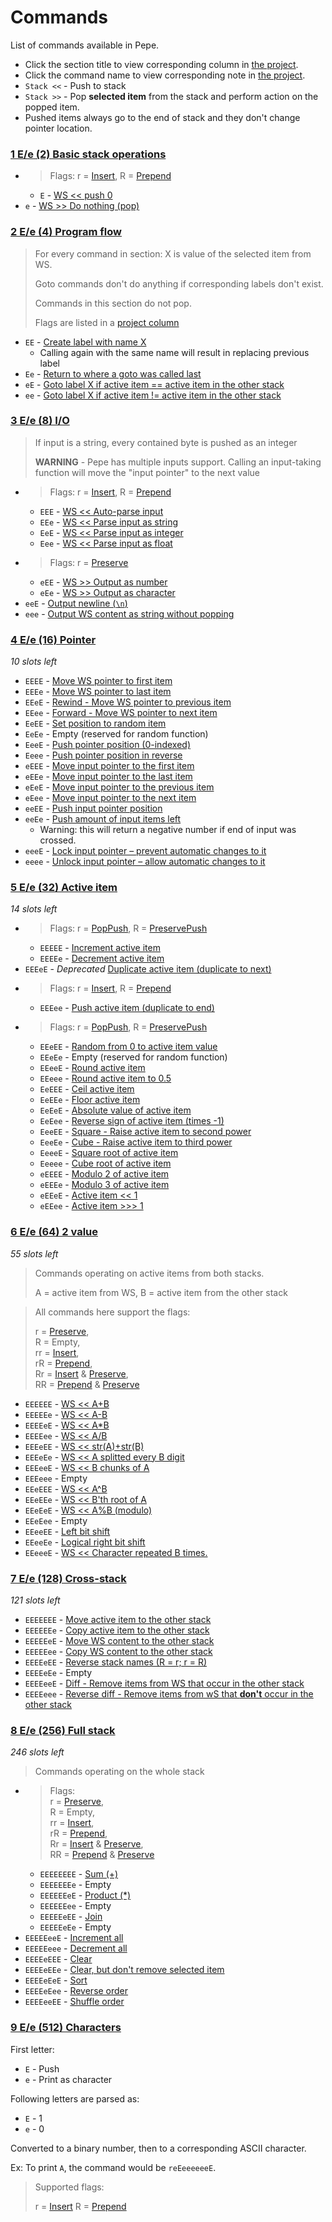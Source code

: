# Commands

List of commands available in Pepe.

- Click the section title to view corresponding column in [the project](https://github.com/Soaku/Pepe/projects/2).
- Click the command name to view corresponding note in [the project](https://github.com/Soaku/Pepe/projects/2).
- `Stack <<` - Push to stack
- `Stack >>` - Pop **selected item** from the stack and perform action on the popped item.
- Pushed items always go to the end of stack and they don't change pointer location.

[Preserve]: https://github.com/Soaku/Pepe/projects/4#card-10518943
[Insert]: https://github.com/Soaku/Pepe/projects/4#card-10519066
[Prepend]: https://github.com/Soaku/Pepe/projects/4#card-10519078
[PopPush]: https://github.com/Soaku/Pepe/projects/4#card-10520673
[PreservePush]: https://github.com/Soaku/Pepe/projects/4#card-10520695

### [1 E/e (2) Basic stack operations](https://github.com/Soaku/Pepe/projects/2#column-2205663)

- > Flags:
  > r = [Insert],
  > R = [Prepend]
  - `E` - [WS << push 0](https://github.com/Soaku/Pepe/projects/2#card-7485469)
- `e` - [WS >> Do nothing (pop)](https://github.com/Soaku/Pepe/projects/2#card-7485481)

### [2 E/e (4) Program flow](https://github.com/Soaku/Pepe/projects/2#column-2172199)

> For every command in section: X is value of the selected item from WS.
>
> Goto commands don't do anything if corresponding labels don't exist.
>
> Commands in this section do not pop.
>
> Flags are listed in a [project column](https://github.com/Soaku/Pepe/projects/4#column-2890828)

- `EE` - [Create label with name X](https://github.com/Soaku/Pepe/projects/2#card-7338713)
  - Calling again with the same name will result in replacing previous label
- `Ee` - [Return to where a goto was called last](https://github.com/Soaku/Pepe/projects/2#card-7339434)
- `eE` - [Goto label X if active item == active item in the other stack](https://github.com/Soaku/Pepe/projects/2#card-7716208)
- `ee` - [Goto label X if active item != active item in the other stack](https://github.com/Soaku/Pepe/projects/2#card-7716960)

### [3 E/e (8) I/O](https://github.com/Soaku/Pepe/projects/2#column-2171797)

> If input is a string, every contained byte is pushed as an integer
>
> **WARNING** - Pepe has multiple inputs support. Calling an input-taking 
> function will move the "input pointer" to the next value

- > Flags:
  > r = [Insert],
  > R = [Prepend]
   - `EEE` - [WS << Auto-parse input](https://github.com/Soaku/Pepe/projects/2#card-7337865)
   - `EEe` - [WS << Parse input as string](https://github.com/Soaku/Pepe/projects/2#card-7337875)
   - `EeE` - [WS << Parse input as integer](https://github.com/Soaku/Pepe/projects/2#card-7485918)
   - `Eee` - [WS << Parse input as float](https://github.com/Soaku/Pepe/projects/2#card-7337874)
- > Flags:
  > r = [Preserve]
   - `eEE` - [WS >> Output as number](https://github.com/Soaku/Pepe/projects/2#card-7344002)
   - `eEe` - [WS >> Output as character](https://github.com/Soaku/Pepe/projects/2#card-7337895)
- `eeE` - [Output newline (`\n`)](https://github.com/Soaku/Pepe/projects/2#card-7501362)
- `eee` - [Output WS content as string without popping](https://github.com/Soaku/Pepe/projects/2#card-7493465)

### [4 E/e (16) Pointer](https://github.com/Soaku/Pepe/projects/2#column-2171962)

*10 slots left*

- `EEEE` - [Move WS pointer to first item](https://github.com/Soaku/Pepe/projects/2#card-7337904)
- `EEEe` - [Move WS pointer to last item](https://github.com/Soaku/Pepe/projects/2#card-7337939)
- `EEeE` - [Rewind - Move WS pointer to previous item](https://github.com/Soaku/Pepe/projects/2#card-7337914)
- `EEee` - [Forward - Move WS pointer to next item](https://github.com/Soaku/Pepe/projects/2#card-7337906)
- `EeEE` - [Set position to random item](https://github.com/Soaku/Pepe/projects/2#card-7487437)
- `EeEe` - Empty (reserved for random function)
- `EeeE` - [Push pointer position (0-indexed)][i10]
- `Eeee` - [Push pointer position in reverse][i10]
- `eEEE` - [Move input pointer to the first item][i10]
- `eEEe` - [Move input pointer to the last item][i10]
- `eEeE` - [Move input pointer to the previous item][i10]
- `eEee` - [Move input pointer to the next item][i10]
- `eeEE` - [Push input pointer position][i10]
- `eeEe` - [Push amount of input items left][i10]
  - Warning: this will return a negative number if end of input was crossed.
- `eeeE` - [Lock input pointer – prevent automatic changes to it][i10]
- `eeee` - [Unlock input pointer – allow automatic changes to it][i10]

[i10]: https://github.com/Soaku/Pepe/issues/10

### [5 E/e (32) Active item](https://github.com/Soaku/Pepe/projects/2#column-2173896)

*14 slots left*

- > Flags:
  > r = [PopPush],
  > R = [PreservePush]
   - `EEEEE` - [Increment active item](https://github.com/Soaku/Pepe/projects/2#card-7338659)
   - `EEEEe` - [Decrement active item](https://github.com/Soaku/Pepe/projects/2#card-7338662)
- `EEEeE` - *Deprecated* [Duplicate active item (duplicate to next)](https://github.com/Soaku/Pepe/projects/2#card-7338639)
- > Flags:
  > r = [Insert], 
  > R = [Prepend]
   - `EEEee` - [Push active item (duplicate to end)](https://github.com/Soaku/Pepe/projects/2#card-7338640)
- > Flags:
  > r = [PopPush],
  > R = [PreservePush]
   - `EEeEE` - [Random from 0 to active item value](https://github.com/Soaku/Pepe/projects/2#card-7486911)
   - `EEeEe` - Empty (reserved for random function)
   - `EEeeE` - [Round active item](https://github.com/Soaku/Pepe/projects/2#card-7344007)
   - `EEeee` - [Round active item to 0.5](https://github.com/Soaku/Pepe/projects/2#card-7487731)
   - `EeEEE` - [Ceil active item](https://github.com/Soaku/Pepe/projects/2#card-7344020)
   - `EeEEe` - [Floor active item](https://github.com/Soaku/Pepe/projects/2#card-7344011)
   - `EeEeE` - [Absolute value of active item](https://github.com/Soaku/Pepe/projects/2#card-7485569)
   - `EeEee` - [Reverse sign of active item (times -1)](https://github.com/Soaku/Pepe/projects/2#card-7344091)
   - `EeeEE` - [Square - Raise active item to second power](https://github.com/Soaku/Pepe/projects/2#card-7487657)
   - `EeeEe` - [Cube - Raise active item to third power](https://github.com/Soaku/Pepe/projects/2#card-7487662)
   - `EeeeE` - [Square root of active item](https://github.com/Soaku/Pepe/projects/2#card-7488241)
   - `Eeeee` - [Cube root of active item](https://github.com/Soaku/Pepe/projects/2#card-7488346)
   - `eEEEE` - [Modulo 2 of active item](https://github.com/Soaku/Pepe/projects/2#card-7708043)
   - `eEEEe` - [Modulo 3 of active item](https://github.com/Soaku/Pepe/projects/2#card-7708024)
   - `eEEeE` - [Active item << 1](https://github.com/Soaku/Pepe/projects/2#card-13368193)
   - `eEEee` - [Active item >>> 1](https://github.com/Soaku/Pepe/projects/2#card-13368228)

### [6 E/e (64) 2 value](https://github.com/Soaku/Pepe/projects/2#column-2172019)

*55 slots left*

> Commands operating on active items from both stacks.
>
> A = active item from WS, B = active item from the other stack

> All commands here support the flags:
>
> r = [Preserve], \
> R = Empty,      \
> rr = [Insert],  \
> rR = [Prepend], \
> Rr = [Insert] & [Preserve], \
> RR = [Prepend] & [Preserve]

- `EEEEEE` - [WS << A+B](https://github.com/Soaku/Pepe/projects/2#card-7338110)
- `EEEEEe` - [WS << A-B](https://github.com/Soaku/Pepe/projects/2#card-7338448)
- `EEEEeE` - [WS << A\*B](https://github.com/Soaku/Pepe/projects/2#card-7338506)
- `EEEEee` - [WS << A/B](https://github.com/Soaku/Pepe/projects/2#card-7338512)
- `EEEeEE` - [WS << str(A)+str(B)](https://github.com/Soaku/Pepe/projects/2#card-7487145)
- `EEEeEe` - [WS << A splitted every B digit](https://github.com/Soaku/Pepe/projects/2#card-7492924)
- `EEEeeE` - [WS << B chunks of A](https://github.com/Soaku/Pepe/projects/2#card-7492793)
- `EEEeee` - Empty
- `EEeEEE` - [WS << A^B](https://github.com/Soaku/Pepe/projects/2#card-7487563)
- `EEeEEe` - [WS << B'th root of A](https://github.com/Soaku/Pepe/projects/2#card-7487580)
- `EEeEeE` - [WS << A%B (modulo)](https://github.com/Soaku/Pepe/projects/2#card-7708060)
- `EEeEee` - Empty
- `EEeeEE` - [Left bit shift](https://github.com/Soaku/Pepe/projects/2#card-13368042)
- `EEeeEe` - [Logical right bit shift](https://github.com/Soaku/Pepe/projects/2#card-13368119)
- `EEeeeE` - [WS << Character repeated B times.](https://github.com/Soaku/Pepe/issues/12)

### [7 E/e (128) Cross-stack](https://github.com/Soaku/Pepe/projects/2#column-2172008)

*121 slots left*

- `EEEEEEE` - [Move active item to the other stack](https://github.com/Soaku/Pepe/projects/2#card-7338040)
- `EEEEEEe` - [Copy active item to the other stack](https://github.com/Soaku/Pepe/projects/2#card-7338048)
- `EEEEEeE` - [Move WS content to the other stack](https://github.com/Soaku/Pepe/projects/2#card-7338051)
- `EEEEEee` - [Copy WS content to the other stack](https://github.com/Soaku/Pepe/projects/2#card-7338052)
- `EEEEeEE` - [Reverse stack names (R = r; r = R)](https://github.com/Soaku/Pepe/projects/2#card-7344098)
- `EEEEeEe` - Empty
- `EEEEeeE` - [Diff - Remove items from WS that occur in the other stack](https://github.com/Soaku/Pepe/projects/2#card-7487263)
- `EEEEeee` - [Reverse diff - Remove items from wS that **don't** occur in the other stack](https://github.com/Soaku/Pepe/projects/2#card-7487284)

### [8 E/e (256) Full stack](https://github.com/Soaku/Pepe/projects/2#column-2172176)

*246 slots left*

> Commands operating on the whole stack


- > Flags: \
  > r = [Preserve], \
  > R = Empty,      \
  > rr = [Insert],  \
  > rR = [Prepend], \
  > Rr = [Insert] & [Preserve], \
  > RR = [Prepend] & [Preserve]
    - `EEEEEEEE` - [Sum (+)](https://github.com/Soaku/Pepe/projects/2#card-7338609)
    - `EEEEEEEe` - Empty
    - `EEEEEEeE` - [Product (\*)](https://github.com/Soaku/Pepe/projects/2#card-7338613)
    - `EEEEEEee` -  Empty
    - `EEEEEeEE` - [Join](https://github.com/Soaku/Pepe/projects/2#card-7338617)
    - `EEEEEeEe` - Empty
- `EEEEEeeE` - [Increment all](https://github.com/Soaku/Pepe/projects/2#card-7338669)
- `EEEEEeee` - [Decrement all](https://github.com/Soaku/Pepe/projects/2#card-7338670)
- `EEEEeEEE` - [Clear](https://github.com/Soaku/Pepe/projects/2#card-7338687)
- `EEEEeEEe` - [Clear, but don't remove selected item](https://github.com/Soaku/Pepe/projects/2#card-7488515)
- `EEEEeEeE` - [Sort](https://github.com/Soaku/Pepe/projects/2#card-7488771)
- `EEEEeEee` - [Reverse order](https://github.com/Soaku/Pepe/projects/2#card-7344092)
- `EEEEeeEE` - [Shuffle order](https://github.com/Soaku/Pepe/projects/2#card-7487499)

### [9 E/e (512) Characters](https://github.com/Soaku/Pepe/projects/2#column-2205901)

First letter:

- `E` - Push
- `e` - Print as character

Following letters are parsed as:

- `E` - 1
- `e` - 0

Converted to a binary number, then to a corresponding ASCII character.

Ex: To print `A`, the command would be `reEeeeeeeE`.

> Supported flags:
>
> r = [Insert]
> R = [Prepend]
